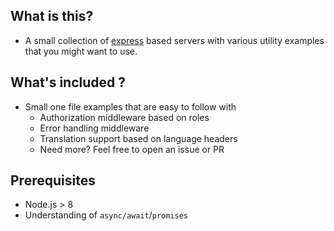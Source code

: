 ## What is this?

- A small collection of [express](https://expressjs.com/) based servers
with various utility examples that you might want to use.

## What's included ?

- Small one file examples that are easy to follow with
    - Authorization middleware based on roles
    - Error handling middleware
    - Translation support based on language headers
    - Need more? Feel free to open an issue or PR

## Prerequisites

- Node.js > 8
- Understanding of `async/await`/`promises`